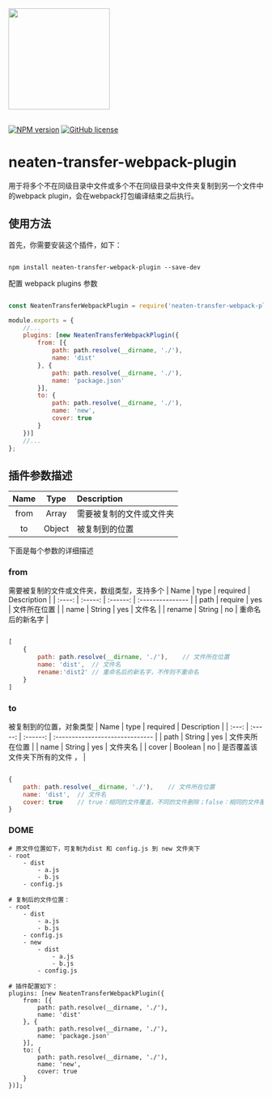 <div>
  <a href="https://github.com/webpack/webpack">
    <img width="200" height="200"
      src="https://webpack.js.org/assets/icon-square-big.svg">
  </a>
</div>
</br>

[![NPM version](https://img.shields.io/npm/v/neaten-transfer-webpack-plugin.svg)](https://www.npmjs.com/package/neaten-transfer-webpack-plugin)
[![GitHub license](https://img.shields.io/badge/license-MIT-blue.svg)](https://github.com/yangzaiwangzi/neaten-transfer-webpack-plugin/blob/main/LICENSE) 
# neaten-transfer-webpack-plugin
用于将多个不在同级目录中文件或多个不在同级目录中文件夹复制到另一个文件中的webpack plugin，会在webpack打包编译结束之后执行。

## 使用方法

首先，你需要安装这个插件，如下：

```console

npm install neaten-transfer-webpack-plugin --save-dev

```

配置 webpack plugins 参数

```javascript

const NeatenTransferWebpackPlugin = require('neaten-transfer-webpack-plugin')

module.exports = {
    //...
    plugins: [new NeatenTransferWebpackPlugin({
        from: [{
            path: path.resolve(__dirname, './'),
            name: 'dist'
        }, {
            path: path.resolve(__dirname, './'),
            name: 'package.json'
        }],
        to: {
            path: path.resolve(__dirname, './'),
            name: 'new',
            cover: true
        }
    })]
    //...
};

```

## 插件参数描述
| Name  |  Type  | Description              |
| :---: | :----: | :----------------------- |
| from  | Array  | 需要被复制的文件或文件夹 |
|  to   | Object | 被复制到的位置           |

下面是每个参数的详细描述

### from
需要被复制的文件或文件夹，数组类型，支持多个
|  Name  |  type   | required | Description      |
| :----: | :-----: | :------: | :--------------- |
|  path  | require |   yes    | 文件所在位置     |
|  name  | String  |   yes    | 文件名           |
| rename | String  |    no    | 重命名后的新名字 |

```javascript

[
    {
        path: path.resolve(__dirname, './'),    // 文件所在位置
        name: 'dist',  // 文件名
        rename:'dist2' // 重命名后的新名字，不传则不重命名
    }
]

```
### to
被复制到的位置，对象类型
| Name  |  type   | required | Description                     |
| :---: | :-----: | :------: | :------------------------------ |
| path  | String  |   yes    | 文件夹所在位置                  |
| name  | String  |   yes    | 文件夹名                        |
| cover | Boolean |    no    | 是否覆盖该文件夹下所有的文件 ， |

```javascript

{
    path: path.resolve(__dirname, './'),    // 文件所在位置
    name: 'dist',  // 文件名
    cover: true    // true：相同的文件覆盖，不同的文件删除；false：相同的文件覆盖，不同的文件保留；默认为true
}

```

### DOME
```
# 原文件位置如下，可复制为dist 和 config.js 到 new 文件夹下
- root
    - dist
        - a.js
        - b.js
    - config.js

# 复制后的文件位置：
- root
    - dist
        - a.js
        - b.js
    - config.js
    - new
        - dist
            - a.js
            - b.js
        - config.js

# 插件配置如下：
plugins: [new NeatenTransferWebpackPlugin({
    from: [{
        path: path.resolve(__dirname, './'),
        name: 'dist'
    }, {
        path: path.resolve(__dirname, './'),
        name: 'package.json'
    }],
    to: {
        path: path.resolve(__dirname, './'),
        name: 'new',
        cover: true
    }
})];
```